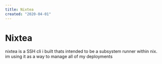 ```yaml
---
title: Nixtea
created: "2020-04-01"
---
```


# Nixtea

nixtea is a SSH cli i built thats intended to be a subsystem runner within nix. im using it as a way to manage all of my deployments
